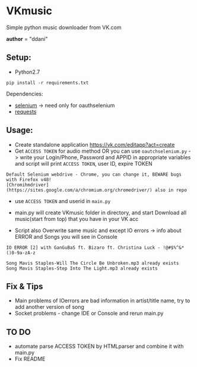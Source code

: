 # VKmusic
Simple python music downloader from VK.com

__author__ = "ddani"


## Setup:

* Python2.7

```
pip install -r requirements.txt
```
Dependencies:
* [selenium](https://github.com/SeleniumHQ/selenium) -> need only for oauthselenium
* [requests](https://github.com/kennethreitz/requests)


## Usage:

* Create standalone application https://vk.com/editapp?act=create
* Get `ACCESS TOKEN` for audio method OR you can use `oautchselenium.py` -> write your Login/Phone, Password and APPID in appropriate variables and script will print `ACCESS TOKEN`, user ID, expire TOKEN

```
Default Selenium webdrive - Chrome, you can change it, BEWARE bugs with Firefox v48!
[Chromihmdriver](https://sites.google.com/a/chromium.org/chromedriver/) also in repo
```

* use `ACCESS TOKEN` and userid in `main.py`

* main.py will create VKmusic folder in directory, and start Download all music(start from top) that you have in your VK acc
* Script also Overwrite same music and except IO errors -> info about ERROR and Songs you will see in Console
```
IO ERROR [2] with GanGuBaS ft. Bizaro ft. Christina Luck - !@#$%^&*()0-9a-zA-z

Song Mavis Staples-Will The Circle Be Unbroken.mp3 already exists
Song Mavis Staples-Step Into The Light.mp3 already exists
```

## Fix & Tips

* Main problems of IOerrors are bad information in artist/title name, try to add another version of song
* Socket problems - change IDE or Console and rerun main.py

## TO DO
* automate parse ACCESS TOKEN by HTMLparser and combine it with main.py
* Fix README






